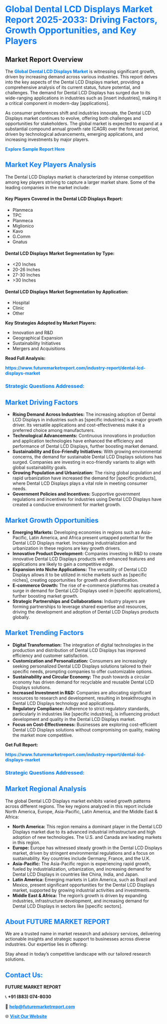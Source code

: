 <h1 style="color: #007BFF;">Global Dental LCD Displays Market Report 2025-2033: Driving Factors, Growth Opportunities, and Key Players</h1>

<section id="overview">
<h2>Market Report Overview</h2>
<p>The <a href="https://www.futuremarketreport.com/industry-report/dental-lcd-displays-market" style="color: #007BFF; text-decoration: none;"><strong>Global Dental LCD Displays Market</strong></a> is witnessing significant growth, driven by increasing demand across various industries. This report delves into the key aspects of the Dental LCD Displays market, providing a comprehensive analysis of its current status, future potential, and challenges. The demand for Dental LCD Displays has surged due to its wide-ranging applications in industries such as [insert industries], making it a critical component in modern-day [applications].</p>
<p>As consumer preferences shift and industries innovate, the Dental LCD Displays market continues to evolve, offering both challenges and opportunities for stakeholders. The global market is expected to expand at a substantial compound annual growth rate (CAGR) over the forecast period, driven by technological advancements, emerging applications, and increasing investments by major players.</p>
</section>

<section id="overview">
<p><a href="https://www.futuremarketreport.com/request-sample/reportId=84837" style="color: #007BFF; text-decoration: none;"><strong>Explore Sample Report Here</strong></a></p>
</section>

<section id="key-players">
<h2 style="color: #007BFF;">Market Key Players Analysis</h2>
<p>The Dental LCD Displays market is characterized by intense competition among key players striving to capture a larger market share. Some of the leading companies in the market include:</p>
<h4>Key Players Covered in the Dental LCD Displays Report:</h4>
<ul><li>Planmeca</li><li>TPC</li><li>Planmeca</li><li>Miglionico</li><li>Kavo</li><li>G.Comm</li><li>Gnatus</li></ul>
<h4>Dental LCD Displays Market Segmentation by Type:</h4>
<ul><li>&lt;20 Inches</li><li>20-26 Inches</li><li>27-30 Inches</li><li>&gt;30 Inches</li></ul>

<h4>Dental LCD Displays Market Segmentation by Application:</h4>
<ul><li>Hospital</li><li>Clinic</li><li>Other</li></ul>
<p><strong>Key Strategies Adopted by Market Players:</strong></p>
<ul>
<li>Innovation and R&D</li>
<li>Geographical Expansion</li>
<li>Sustainability Initiatives</li>
<li>Mergers and Acquisitions</li>
</ul>
</section>

<section>
<p><strong>Read Full Analysis: </strong></p><a href="https://www.futuremarketreport.com/industry-report/dental-lcd-displays-market" style="color: #007BFF; text-decoration: none;"><strong>https://www.futuremarketreport.com/industry-report/dental-lcd-displays-market</strong></a>
<h3 style="color: #007BFF;">Strategic Questions Addressed:</h3>
</section>

<section id="driving-factors">
<h2 style="color: #007BFF;">Market Driving Factors</h2>
<ul>
<li><strong>Rising Demand Across Industries:</strong> The increasing adoption of Dental LCD Displays in industries such as [specific industries] is a major growth driver. Its versatile applications and cost-effectiveness make it a preferred choice among manufacturers.</li>
<li><strong>Technological Advancements:</strong> Continuous innovations in production and application technologies have enhanced the efficiency and performance of Dental LCD Displays, further boosting market demand.</li>
<li><strong>Sustainability and Eco-Friendly Initiatives:</strong> With growing environmental concerns, the demand for sustainable Dental LCD Displays solutions has surged. Companies are investing in eco-friendly variants to align with global sustainability goals.</li>
<li><strong>Growing Population and Urbanization:</strong> The rising global population and rapid urbanization have increased the demand for [specific products], where Dental LCD Displays plays a vital role in meeting consumer needs.</li>
<li><strong>Government Policies and Incentives:</strong> Supportive government regulations and incentives for industries using Dental LCD Displays have created a conducive environment for market growth.</li>
</ul>
</section>

<section id="growth-opportunities">
<h2 style="color: #007BFF;">Market Growth Opportunities</h2>
<ul>
<li><strong>Emerging Markets:</strong> Developing economies in regions such as Asia-Pacific, Latin America, and Africa present untapped potential for the Dental LCD Displays market. Increasing industrialization and urbanization in these regions are key growth drivers.</li>
<li><strong>Innovative Product Development:</strong> Companies investing in R&D to create innovative Dental LCD Displays products with enhanced features and applications are likely to gain a competitive edge.</li>
<li><strong>Expansion into Niche Applications:</strong> The versatility of Dental LCD Displays allows it to be utilized in niche markets such as [specific niches], creating opportunities for growth and diversification.</li>
<li><strong>E-commerce Growth:</strong> The rise of e-commerce platforms has created a surge in demand for Dental LCD Displays used in [specific applications], further boosting market growth.</li>
<li><strong>Strategic Partnerships and Collaborations:</strong> Industry players are forming partnerships to leverage shared expertise and resources, driving the development and adoption of Dental LCD Displays products globally.</li>
</ul>
</section>

<section id="trending-factors">
<h2 style="color: #007BFF;">Market Trending Factors</h2>
<ul>
<li><strong>Digital Transformation:</strong> The integration of digital technologies in the production and distribution of Dental LCD Displays has improved efficiency and customer satisfaction.</li>
<li><strong>Customization and Personalization:</strong> Consumers are increasingly seeking personalized Dental LCD Displays solutions tailored to their specific needs, prompting companies to offer customizable options.</li>
<li><strong>Sustainability and Circular Economy:</strong> The push towards a circular economy has driven demand for recyclable and reusable Dental LCD Displays solutions.</li>
<li><strong>Increased Investment in R&D:</strong> Companies are allocating significant resources to research and development, resulting in breakthroughs in Dental LCD Displays technology and applications.</li>
<li><strong>Regulatory Compliance:</strong> Adherence to strict regulatory standards, particularly in industries like [specific industries], is influencing product development and quality in the Dental LCD Displays market.</li>
<li><strong>Focus on Cost-Effectiveness:</strong> Businesses are exploring cost-efficient Dental LCD Displays solutions without compromising on quality, making the market more competitive.</li>
</ul>
</section>

<section>
<p><strong>Get Full Report: </strong></p><a href="https://www.futuremarketreport.com/industry-report/dental-lcd-displays-market" style="color: #007BFF; text-decoration: none;"><strong>https://www.futuremarketreport.com/industry-report/dental-lcd-displays-market</strong></a>
<h3 style="color: #007BFF;">Strategic Questions Addressed:</h3>
</section>


<section id="regional-analysis">
<h2 style="color: #007BFF;">Market Regional Analysis</h2>
<p>The global Dental LCD Displays market exhibits varied growth patterns across different regions. The key regions analyzed in this report include North America, Europe, Asia-Pacific, Latin America, and the Middle East & Africa:</p>
<ul>
<li><strong>North America:</strong> This region remains a dominant player in the Dental LCD Displays market due to its advanced industrial infrastructure and high adoption of new technologies. The U.S. and Canada are leading markets in this region.</li>
<li><strong>Europe:</strong> Europe has witnessed steady growth in the Dental LCD Displays market, driven by stringent environmental regulations and a focus on sustainability. Key countries include Germany, France, and the U.K.</li>
<li><strong>Asia-Pacific:</strong> The Asia-Pacific region is experiencing rapid growth, fueled by industrialization, urbanization, and increasing demand for Dental LCD Displays in countries like China, India, and Japan.</li>
<li><strong>Latin America:</strong> Emerging markets in Latin America, such as Brazil and Mexico, present significant opportunities for the Dental LCD Displays market, supported by growing industrial activities and investments.</li>
<li><strong>Middle East & Africa:</strong> The region’s growth is driven by expanding industries, infrastructure development, and increasing demand for Dental LCD Displays in sectors like [specific sectors].</li>
</ul>
</section>

<footer>
<h2 style="color: #007BFF;">About FUTURE MARKET REPORT</h2>
<p>We are a trusted name in market research and advisory services, delivering actionable insights and strategic support to businesses across diverse industries. Our expertise lies in offering:</p>

<p>Stay ahead in today’s competitive landscape with our tailored research solutions.</p>

<h2 style="color: #007BFF;">Contact Us:</h2>
<p><strong>FUTURE MARKET REPORT</strong></p>
<p>📞 <strong>+91 (883) 074-8030</strong></p>
<p>📧 <strong><a href="mailto:help@futuremarketreport.com" style="color: #007BFF;">help@futuremarketreport.com</a></strong></p>
<p>🌐 <strong><a href="https://www.futuremarketreport.com/" style="color: #007BFF;">Visit Our Website</a></strong></p>
</footer>
